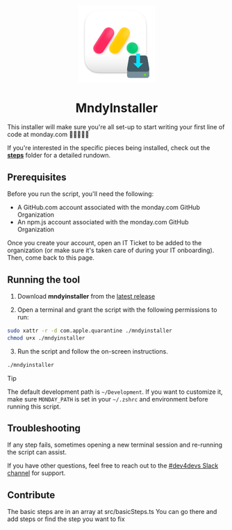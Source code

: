 <p align="center">
    <img src="assets/logo.png" alt="MndyInstaller logo" width="35%" />
    <h1 align="center">MndyInstaller</h2>
</p>

This installer will make sure you're all set-up to start writing your first line of code at monday.com 🚀👩‍💻👨‍💻

If you're interested in the specific pieces being installed, check out the [**steps**](https://github.com/DaPulse/mndyinstaller/tree/master/src/steps) folder for a detailed rundown.

## Prerequisites

Before you run the script, you'll need the following:

- A GitHub.com account associated with the monday.com GitHub Organization
- An npm.js account associated with the monday.com GitHub Organization

Once you create your account, open an IT Ticket to be added to the organization (or make sure it's taken care of during your IT onboarding). Then, come back to this page.

## Running the tool

1. Download **mndyinstaller** from the [latest release](https://github.com/DaPulse/mndyinstaller/releases/latest)

2. Open a terminal and grant the script with the following permissions to run:

```sh
sudo xattr -r -d com.apple.quarantine ./mndyinstaller
chmod u+x ./mndyinstaller
```

3. Run the script and follow the on-screen instructions.

```sh
./mndyinstaller
```

> [!TIP]
> The default development path is `~/Development`. If you want to customize it, make sure `MONDAY_PATH` is set in your `~/.zshrc` and environment before running this script.

## Troubleshooting

If any step fails, sometimes opening a new terminal session and re-running the script can assist. 

If you have other questions, feel free to reach out to the [#dev4devs Slack channel](https://monday.slack.com/archives/C034VLARPJS) for support.

## Contribute

The basic steps are in an array at src/basicSteps.ts
You can go there and add steps or find the step you want to fix
